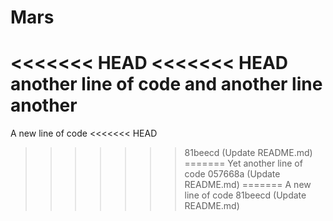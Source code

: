 # Mars
<<<<<<< HEAD
<<<<<<< HEAD
another line of code 
and another line
another
=======
A new line of code
<<<<<<< HEAD
>>>>>>> 81beecd (Update README.md)
=======
Yet another line of code
>>>>>>> 057668a (Update README.md)
=======
A new line of code
>>>>>>> 81beecd (Update README.md)
